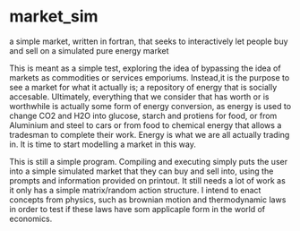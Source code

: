 # market_sim
a simple market, written in fortran, that seeks to interactively let people buy and sell on a simulated pure energy market

This is meant as a simple test, exploring the idea of bypassing the idea of markets as commodities or services emporiums. 
Instead,it is the purpose to see a market for what it actually is; a repository of energy that is socially accesable.
Ultimately, everything that we consider that has worth or is worthwhile is actually some form of energy conversion,
as energy is used to change CO2 and H2O into glucose, starch and protiens for food, or from Aluminium and steel to cars
or from food to chemical energy that allows a tradesman to complete their work. Energy is what we are all actually trading in.
It is time to start modelling a market in this way.

This is still a simple program. Compiling and executing simply puts the user into a simple simulated market that they can buy
and sell into, using the prompts and information provided on printout. It still needs a lot of work as it only has a simple
matrix/random action structure. I intend to enact concepts from physics, such as brownian motion and thermodynamic laws in order
to test if these laws have som applicaple form in the world of economics.
